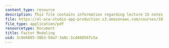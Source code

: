 ```yaml
---
content_type: resource
description: This file contains information regarding lecture 15 notes.
file: https://ol-ocw-studio-app-production.s3.amazonaws.com/courses/18-s096-topics-in-mathematics-with-applications-in-finance-fall-2013/3c8e688538b350a73a8c1cd46056fc5a_MIT18_S096F13_lecnote15.pdf
file_type: application/pdf
resourcetype: Document
title: Factor Modeling
uid: 3c8e6885-38b3-50a7-3a8c-1cd46056fc5a
---
```

